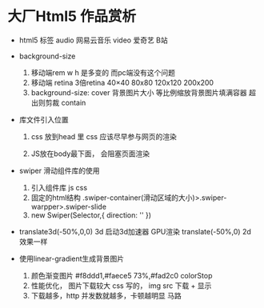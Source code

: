 # 大厂Html5 作品赏析

- html5 标签
    audio 网易云音乐
    video 爱奇艺 B站

- background-size
    1. 移动端rem w h 是多变的 而pc端没有这个问题
    2. 移动端 retina 3倍retina
        40×40 80x80 120x120 200x200
    3. background-size: cover 背景图片大小
        等比例缩放背景图片填满容器
        超出则剪裁
        contain 

- 库文件引入位置
    1. css 放到head 里
        css 应该尽早参与网页的渲染
        
    2. JS放在body最下面， 会阻塞页面渲染

- swiper 滑动组件库的使用
    1. 引入组件库
        js css 
    2. 固定的html结构
        .swiper-container(滑动区域的大小)>.swiper-warpper>.swiper-slide
    3. new Swiper(Selector,{
        direction: ''
    })

- translate3d(-50%,0,0) 3d 启动3d加速器 GPU渲染
    translate(-50%,0)   2d
    效果一样

- 使用linear-gradient生成背景图片
    1. 颜色渐变图片 #f8ddd1,#faece5 73%,#fad2c0
        colorStop
    2. 性能优化， 图片下载较大
        css 写的，
        img src 下载 + 显示
    3. 下载越多，http 并发数就越多，卡顿越明显
        马路
    